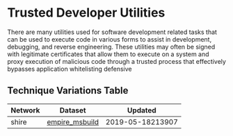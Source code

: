 # Trusted Developer Utilities

There are many utilities used for software development related tasks that can be used to execute code in various forms to assist in development, debugging, and reverse engineering. These utilities may often be signed with legitimate certificates that allow them to execute on a system and proxy execution of malicious code through a trusted process that effectively bypasses application whitelisting defensive 

## Technique Variations Table

| Network | Dataset | Updated |
| ------- | --------- | ------- |
| shire | [empire_msbuild](../../defense_evasion/trusted_developer_utilities_T1127/empire_invoke_msbuild.md) | 2019-05-18213907 |